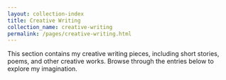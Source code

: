 ```yaml
---
layout: collection-index
title: Creative Writing
collection_name: creative-writing
permalink: /pages/creative-writing.html
---
```


This section contains my creative writing pieces, including short stories, poems, and other creative works. Browse through the entries below to explore my imagination. 
